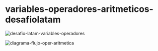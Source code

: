 # variables-operadores-aritmeticos-desafiolatam


![desafio-latam-variables-operadores](https://user-images.githubusercontent.com/86836498/125202893-caeabe00-e243-11eb-9abf-023f286526d7.png)

![diagrama-flujo-oper-aritmetica](https://user-images.githubusercontent.com/86836498/125202885-c1f9ec80-e243-11eb-86db-e0ad1db489b7.jpg)
